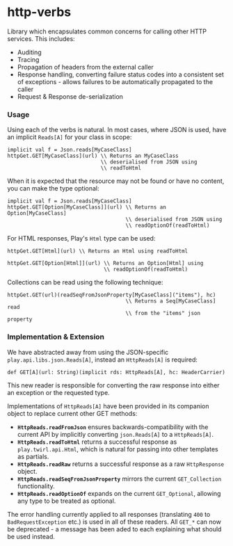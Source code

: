 http-verbs
==========

Library which encapsulates common concerns for calling other HTTP services. This includes:

* Auditing
* Tracing
* Propagation of headers from the external caller
* Response handling, converting failure status codes into a consistent set of exceptions - allows failures to be automatically propagated to the caller
* Request & Response de-serialization

### Usage

Using each of the verbs is natural. In most cases, where JSON is used, have an implicit `Reads[A]` for your class in scope:

```
implicit val f = Json.reads[MyCaseClass]
httpGet.GET[MyCaseClass](url) \\ Returns an MyCaseClass 
                              \\ deserialised from JSON using 
                              \\ readToHtml
```

When it is expected that the resource may not be found or have no content, you can make the type optional:

```
implicit val f = Json.reads[MyCaseClass]
httpGet.GET[Option[MyCaseClass]](url) \\ Returns an Option[MyCaseClass] 
                                      \\ deserialised from JSON using 
                                      \\ readOptionOf(readToHtml)
```

For HTML responses, Play's `Html` type can be used:

```                                      
httpGet.GET[Html](url) \\ Returns an Html using readToHtml

httpGet.GET[Option[Html]](url) \\ Returns an Option[Html] using 
                               \\ readOptionOf(readToHtml)
```

Collections can be read using the following technique:

```
httpGet.GET(url)(readSeqFromJsonProperty[MyCaseClass]("items"), hc) 
                                      \\ Returns a Seq[MyCaseClass] read
                                      \\ from the "items" json property 
``` 

### Implementation & Extension

We have abstracted away from using the JSON-specific `play.api.libs.json.Reads[A]`, instead an `HttpReads[A]` is required: 

```
def GET[A](url: String)(implicit rds: HttpReads[A], hc: HeaderCarrier)
```
This new reader is responsible for converting the raw response into either an exception or the requested type.

Implementations of `HttpReads[A]` have been provided in its companion object to replace current other GET methods:

* **`HttpReads.readFromJson`** ensures backwards-compatibility with the current API by implicitly converting `json.Reads[A]` to a `HttpReads[A]`.
* **`HttpReads.readToHtml`** returns a successful response as `play.twirl.api.Html`, which is natural for passing into other templates as partials.
* **`HttpReads.readRaw`** returns a successful response as a raw `HttpResponse` object.
* **`HttpReads.readSeqFromJsonProperty`** mirrors the current `GET_Collection` functionality. 
* **`HttpReads.readOptionOf`** expands on the current `GET_Optional`, allowing any type to be treated as optional.

The error handling currently applied to all responses (translating `400` to `BadRequestException` etc.) is used in all of these readers. All `GET_*` can now be deprecated - a message has been aded to each explaining what should be used instead.
